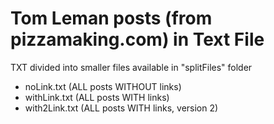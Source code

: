 # Tom Leman posts (from pizzamaking.com) in Text File

TXT divided into smaller files available in "splitFiles" folder

- noLink.txt (ALL posts WITHOUT links)
- withLink.txt (ALL posts WITH links)
- with2Link.txt (ALL posts WITH links, version 2)
